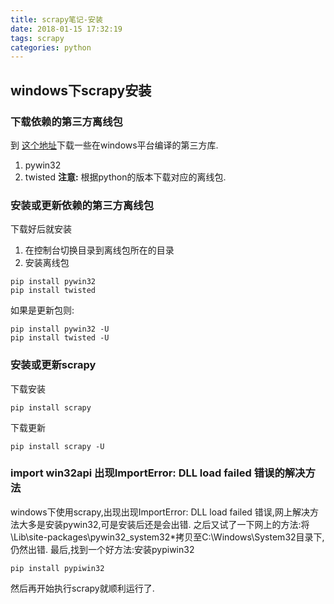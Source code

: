 ```yaml
---
title: scrapy笔记-安装
date: 2018-01-15 17:32:19
tags: scrapy
categories: python
---
```

## windows下scrapy安装

### 下载依赖的第三方离线包
到 [这个地址](https://www.lfd.uci.edu/~gohlke/pythonlibs/#twisted)下载一些在windows平台编译的第三方库.
1. pywin32
2. twisted
**注意:** 根据python的版本下载对应的离线包.

### 安装或更新依赖的第三方离线包
下载好后就安装
1. 在控制台切换目录到离线包所在的目录
2. 安装离线包
```
pip install pywin32
pip install twisted
```
如果是更新包则:
```
pip install pywin32 -U
pip install twisted -U
```

### 安装或更新scrapy
下载安装
```
pip install scrapy
```
下载更新
```
pip install scrapy -U
```

### import win32api 出现ImportError: DLL load failed 错误的解决方法
windows下使用scrapy,出现出现ImportError: DLL load failed 错误,网上解决方法大多是安装pywin32,可是安装后还是会出错.
之后又试了一下网上的方法:将\Lib\site-packages\pywin32_system32\*拷贝至C:\Windows\System32目录下,仍然出错.
最后,找到一个好方法:安装pypiwin32
```
pip install pypiwin32
```
然后再开始执行scrapy就顺利运行了.






